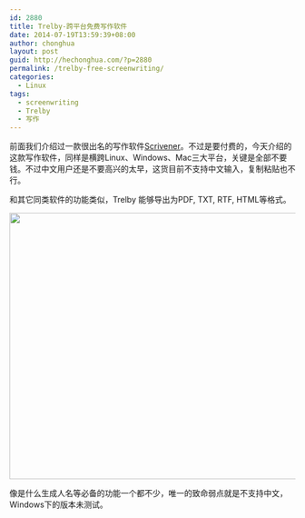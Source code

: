 ```yaml
---
id: 2880
title: Trelby-跨平台免费写作软件
date: 2014-07-19T13:59:39+08:00
author: chonghua
layout: post
guid: http://hechonghua.com/?p=2880
permalink: /trelby-free-screenwriting/
categories:
  - Linux
tags:
  - screenwriting
  - Trelby
  - 写作
---
```

前面我们介绍过一款很出名的写作软件[Scrivener](http://hechonghua.com/free-software-for-writers/)。不过是要付费的，今天介绍的这款写作软件，同样是横跨Linux、Windows、Mac三大平台，关键是全部不要钱。不过中文用户还是不要高兴的太早，这货目前不支持中文输入，复制粘贴也不行。

<!--more-->

和其它同类软件的功能类似，Trelby 能够导出为PDF, TXT, RTF, HTML等格式。

<img src="http://www.trelby.org/files/screens/trelby.png" alt="" width="620" height="469" /> 

像是什么生成人名等必备的功能一个都不少，唯一的致命弱点就是不支持中文，Windows下的版本未测试。